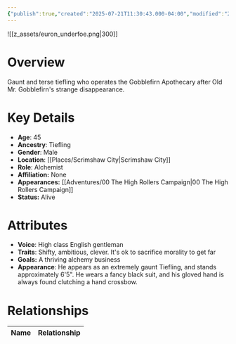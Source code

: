 ```yaml
---
{"publish":true,"created":"2025-07-21T11:30:43.000-04:00","modified":"2025-10-17T10:18:15.296-04:00","published":"2025-10-17T10:18:15.296-04:00","cssclasses":"","Age":"45","Ancestry":["Tiefling"],"Gender":"Male","Location":["[[Scrimshaw City]]"],"Role":["Alchemist"],"Affiliation":["None"],"Appearances":["[[00 The High Rollers Campaign]]"],"Status":"Alive"}
---
```


![[z_assets/euron_underfoe.png|300]]

# Overview
Gaunt and terse tiefling who operates the Gobblefirn Apothecary after Old Mr. Gobblefirn's strange disappearance.

# Key Details
- **Age**: 45
- **Ancestry**: Tiefling
- **Gender**: Male
- **Location**: [[Places/Scrimshaw City\|Scrimshaw City]]
- **Role**: Alchemist
- **Affiliation:** None
- **Appearances:** [[Adventures/00 The High Rollers Campaign\|00 The High Rollers Campaign]]
- **Status:** Alive

# Attributes
- **Voice**: High class English gentleman
- **Traits**: Shifty, ambitious, clever. It's ok to sacrifice morality to get far
- **Goals:** A thriving alchemy business
- **Appearance**: He appears as an extremely gaunt Tiefling, and stands approximately 6'5". He wears a fancy black suit, and his gloved hand is always found clutching a hand crossbow.

# Relationships

| Name  | Relationship |
| ----- | ------------ |
